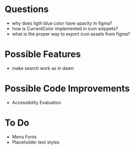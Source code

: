 # Questions

- why does ligth blue color have opacity in figma?
- how is CurrentColor implemented in icon snippets?
- what is the proper way to export icon assets from figma?

# Possible Features

- make search work as in dawn

# Possible Code Improvements

- Accessibility Evaluation

# To Do

- Menu Fonts
- Placeholder text styles
